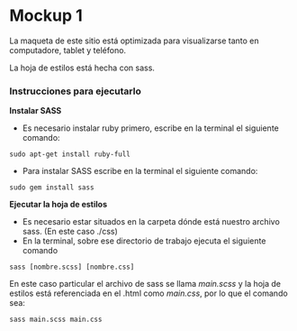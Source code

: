 # Mockup 1

La maqueta de este sitio está optimizada para visualizarse tanto en computadore, tablet y teléfono.

La hoja de estilos está hecha con sass.

### Instrucciones para ejecutarlo

 **Instalar SASS**
+ Es necesario instalar ruby primero, escribe en la terminal el siguiente comando: 
```
sudo apt-get install ruby-full 
```

+ Para instalar SASS escribe en la terminal el siguiente comando:

```
sudo gem install sass 
```

**Ejecutar la hoja de estilos**
+ Es necesario estar situados en la carpeta dónde está nuestro archivo sass. (En este caso ./css)
+ En la terminal, sobre ese directorio de trabajo ejecuta el siguiente comando
```
sass [nombre.scss] [nombre.css]
```

En este caso particular el archivo de sass se llama *main.scss* y la hoja de estilos está referenciada en el .html como *main.css*, por lo que el comando sea:
```
sass main.scss main.css
```
